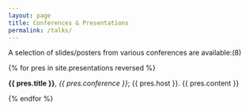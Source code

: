 ```yaml
---
layout: page
title: Conferences & Presentations
permalink: /talks/
---
```


A selection of slides/posters from various conferences are available:(8)

{% for pres in site.presentations reversed %}

**{{ pres.title }}**, _{{ pres.conference }}_; {{ pres.host }}.
{{ pres.content }}

{% endfor %}
